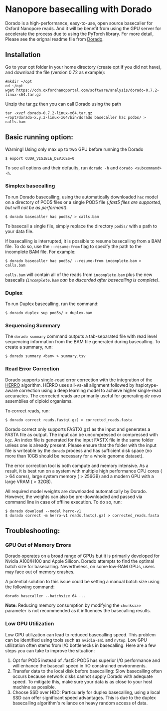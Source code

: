 # Nanopore basecalling with Dorado

Dorado is a high-performance, easy-to-use, open source basecaller for Oxford Nanopore reads. And it will be benefit from using the GPU server for accelerate the process due to using the PyTorch library. For more detail, Please see the orignal readme file from [Dorado](https://github.com/nanoporetech/dorado/blob/release-v0.7/README.md).

## Installation

Go to your opt folder in your home directory (create opt if you did not have), and download the file (version 0.72 as example):

```
#mkdir ~/opt
cd ~/opt
wget https://cdn.oxfordnanoportal.com/software/analysis/dorado-0.7.2-linux-x64.tar.gz
```

Unzip the tar.gz then you can call Dorado using the path

```
tar -xvzf dorado-0.7.2-linux-x64.tar.gz
~/opt/dorado-x.y.z-linux-x64/bin/dorado basecaller hac pod5s/ > calls.bam
```

## Basic running option:

Warning! Using only max up to two GPU before running the Dorado

```
$ export CUDA_VISIBLE_DEVICES=0
```

To see all options and their defaults, run `dorado -h` and `dorado <subcommand> -h`.

### Simplex basecalling

To run Dorado basecalling, using the automatically downloaded `hac` model on a directory of POD5 files or a single POD5 file _(.fast5 files are supported, but will not be as performant)_.

```
$ dorado basecaller hac pod5s/ > calls.bam
```

To basecall a single file, simply replace the directory `pod5s/` with a path to your data file.

If basecalling is interrupted, it is possible to resume basecalling from a BAM file. To do so, use the `--resume-from` flag to specify the path to the incomplete BAM file. For example:

```
$ dorado basecaller hac pod5s/ --resume-from incomplete.bam > calls.bam
```

`calls.bam` will contain all of the reads from `incomplete.bam` plus the new basecalls *(`incomplete.bam` can be discarded after basecalling is complete)*.   

### Duplex

To run Duplex basecalling, run the command:

```
$ dorado duplex sup pod5s/ > duplex.bam
```

### Sequencing Summary

The `dorado summary` command outputs a tab-separated file with read level sequencing information from the BAM file generated during basecalling. To create a summary, run:

```
$ dorado summary <bam> > summary.tsv
```

### Read Error Correction

Dorado supports single-read error correction with the integration of the [HERRO](https://github.com/lbcb-sci/herro) algorithm. HERRO uses all-vs-all alignment followed by haplotype-aware correction using a deep learning model to achieve higher single-read accuracies. The corrected reads are primarily useful for generating *de novo* assemblies of diploid organisms.

To correct reads, run:
```
$ dorado correct reads.fastq(.gz) > corrected_reads.fasta
```

Dorado correct only supports FASTX(.gz) as the input and generates a FASTA file as output. The input can be uncompressed or compressed with `bgz`. An index file is generated for the input FASTX file in the same folder unless one is already present. Please ensure that the folder with the input file is writeable by the `dorado` process and has sufficient disk space (no more than 10GB should be necessary for a whole genome dataset).

The error correction tool is both compute and memory intensive. As a result, it is best run on a system with multiple high performance CPU cores ( > 64 cores), large system memory ( > 256GB) and a modern GPU with a large VRAM ( > 32GB).

All required model weights are downloaded automatically by Dorado. However, the weights can also be pre-downloaded and passed via command line in case of offline execution. To do so, run:
```
$ dorado download --model herro-v1
$ dorado correct -m herro-v1 reads.fastq(.gz) > corrected_reads.fasta
```

## Troubleshooting:

### GPU Out of Memory Errors

Dorado operates on a broad range of GPUs but it is primarily developed for Nvidia A100/H100 and Apple Silicon. Dorado attempts to find the optimal batch size for basecalling. Nevertheless, on some low-RAM GPUs, users may face out of memory crashes.

A potential solution to this issue could be setting a manual batch size using the following command:

`dorado basecaller --batchsize 64 ...`

**Note:** Reducing memory consumption by modifying the `chunksize` parameter is not recommended as it influences the basecalling results.

### Low GPU Utilization

Low GPU utilization can lead to reduced basecalling speed. This problem can be identified using tools such as `nvidia-smi` and `nvtop`. Low GPU utilization often stems from I/O bottlenecks in basecalling. Here are a few steps you can take to improve the situation:

1. Opt for POD5 instead of .fast5: POD5 has superior I/O performance and will enhance the basecall speed in I/O constrained environments.
2. Transfer data to the local disk before basecalling: Slow basecalling often occurs because network disks cannot supply Dorado with adequate speed. To mitigate this, make sure your data is as close to your host machine as possible.
3. Choose SSD over HDD: Particularly for duplex basecalling, using a local SSD can offer significant speed advantages. This is due to the duplex basecalling algorithm's reliance on heavy random access of data.

